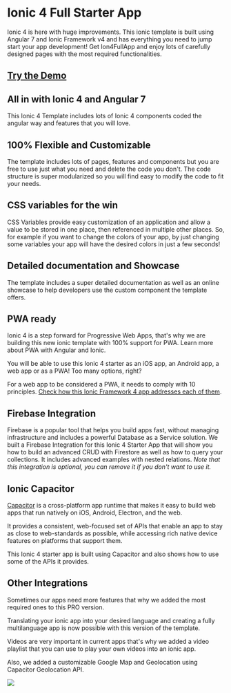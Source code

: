 # Ionic 4 Full Starter App
Ionic 4 is here with huge improvements. This ionic template is built using Angular 7 and Ionic Framework v4 and has everything you need to jump start your app development! Get Ion4FullApp and enjoy lots of carefully designed pages with the most required functionalities.

## [Try the Demo](https://ionicthemes.com/product/ionic4-full-starter-app-pro-version) 

## All in with Ionic 4 and Angular 7
This Ionic 4 Template includes lots of Ionic 4 components coded the angular way and features that you will love.

## 100% Flexible and Customizable
The template includes lots of pages, features and components but you are free to use just what you need and delete the code you don't. The code structure is super modularized so you will find easy to modify the code to fit your needs.

## CSS variables for the win
CSS Variables provide easy customization of an application and allow a value to be stored in one place, then referenced in multiple other places. So, for example if you want to change the colors of your app, by just changing some variables your app will have the desired colors in just a few seconds!

## Detailed documentation and Showcase
The template includes a super detailed documentation as well as an online showcase to help developers use the custom component the template offers.

## PWA ready
Ionic 4 is a step forward for Progressive Web Apps, that's why we are building this new ionic template with 100% support for PWA. Learn more about PWA with Angular and Ionic.

You will be able to use this Ionic 4 starter as an iOS app, an Android app, a web app or as a PWA! Too many options, right?

For a web app to be considered a PWA, it needs to comply with 10 principles. [Check how this Ionic Framework 4 app addresses each of them](https://ionicthemes.com/product/ionic4-full-starter-app-pro-version).

## Firebase Integration
Firebase is a popular tool that helps you build apps fast, without managing infrastructure and includes a powerful Database as a Service solution. We built a Firebase Integration for this Ionic 4 Starter App that will show you how to build an advanced CRUD with Firestore as well as how to query your collections. It includes advanced examples with nested relations. *Note that this integration is optional, you can remove it if you don't want to use it.*


## Ionic Capacitor
[Capacitor](https://ionicthemes.com/tutorials/about/native-cross-platform-web-apps-with-ionic-capacitor) is a cross-platform app runtime that makes it easy to build web apps that run natively on iOS, Android, Electron, and the web.

It provides a consistent, web-focused set of APIs that enable an app to stay as close to web-standards as possible, while accessing rich native device features on platforms that support them.

This Ionic 4 starter app is built using Capacitor and also shows how to use some of the APIs it provides.

## Other Integrations
Sometimes our apps need more features that why we added the most required ones to this PRO version.

Translating your ionic app into your desired language and creating a fully multilanguage app is now possible with this version of the template.

Videos are very important in current apps that's why we added a video playlist that you can use to play your own videos into an ionic app.

Also, we added a customizable Google Map and Geolocation using Capacitor Geolocation API.

<div>
<img src="https://ionicthemes.s3-us-west-2.amazonaws.com/cover_images/redesign/ionic4-full-starter-app-pro.jpg">
</div>
